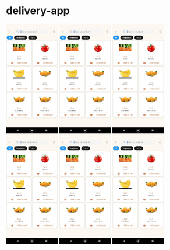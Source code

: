 # delivery-app
<img src="deliveryAppScreens/1.jpg" alt="signin" height="300"/> <img src="deliveryAppScreens/1.jpg" alt="signin" height="300"/> <img src="deliveryAppScreens/1.jpg" alt="signin" height="300"/> <img src="deliveryAppScreens/1.jpg" alt="signin" height="300"/> <img src="deliveryAppScreens/1.jpg" alt="signin" height="300"/> <img src="deliveryAppScreens/1.jpg" alt="signin" height="300"/>
